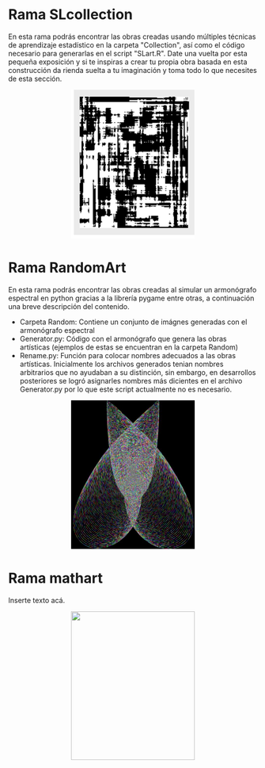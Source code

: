 # Rama SLcollection

En esta rama podrás encontrar las obras creadas usando múltiples técnicas de aprendizaje estadístico en la carpeta "Collection", así como el código necesario para generarlas en el script "SLart.R". Date una vuelta por esta pequeña exposición y si te inspiras a crear tu propia obra basada en esta construcción da rienda suelta a tu imaginación y toma todo lo que necesites de esta sección.

<p align="center">
  <img width="250" height="300" src="https://github.com/SimonPGM/generativeart/blob/SLcollection/Collection/rfART.png">
</p>

# Rama RandomArt
En esta rama podrás encontrar las obras creadas al simular un armonógrafo espectral en python gracias a la librería pygame entre otras, a continuación una breve descripción del contenido.

* Carpeta Random: Contiene un conjunto de imágnes generadas con el armonógrafo espectral
* Generator.py: Código con el armonógrafo que genera las obras artísticas (ejemplos de estas se encuentran en la carpeta Random)
* Rename.py: Función para colocar nombres adecuados a las obras artísticas. Inicialmente los archivos generados tenian nombres arbitrarios que no ayudaban a su distinción, sin embargo, en desarrollos posteriores se logró asignarles nombres más dicientes en el archivo Generator.py por lo que este script actualmente no es necesario. 

<p align="center">
  <img width="250" height="300" src="https://github.com/SimonPGM/generativeart/blob/RandomArt/Random/oscilatorio08.jpg">
</p>

# Rama mathart

Inserte texto acá.

<p align="center">
  <img width="250" height="300" src="https://simonpgm.github.io/ImgsArt/VF1.png">
</p>

